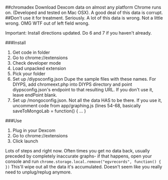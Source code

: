 ##chromadex
Download Dexcom data on almost any platform Chrome runs on. (Developed and tested on Mac OSX). A good deal of this data is corrupt. 
##Don't use it for treatment. Seriously. A lot of this data is wrong. Not a little wrong. OMG WTF out of left field wrong.

Important: Install directions updated. Do 6 and 7 if you haven't already.

###Install
1. Get code in folder
2. Go to chrome://extensions
3. Check developer mode
4. Load unpacked extension
5. Pick your folder
6. Set up /diypsconfig.json Dupe the sample files with these names. For DIYPS, add chromeext.php into DIYPS directory and point diypsconfig.json's endpoint to that resulting URL. If you don't use it, leave endPoint blank.
7. Set up /mongoconfig.json. Not all the data HAS to be there. If you use it, uncomment code from app/graphing.js (lines 54-68, basically saveToMongoLab = function() { ... )

###Use
1. Plug in your Dexcom
2. Go to chrome://extensions
3. Click launch

Lots of steps and right now. Often times you get no data back, usually preceded by completely inaccurate graphs- if that happens, open your console and run
```chrome.storage.local.remove("egvrecords", function() { })```
This'll wipe out all the data it's accumulated. Doesn't seem like you really need to unplug/replug anymore.
